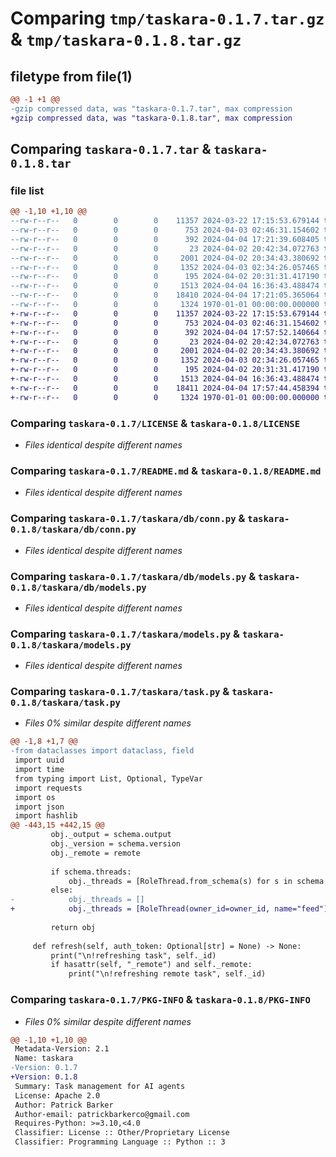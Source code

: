 # Comparing `tmp/taskara-0.1.7.tar.gz` & `tmp/taskara-0.1.8.tar.gz`

## filetype from file(1)

```diff
@@ -1 +1 @@
-gzip compressed data, was "taskara-0.1.7.tar", max compression
+gzip compressed data, was "taskara-0.1.8.tar", max compression
```

## Comparing `taskara-0.1.7.tar` & `taskara-0.1.8.tar`

### file list

```diff
@@ -1,10 +1,10 @@
--rw-r--r--   0        0        0    11357 2024-03-22 17:15:53.679144 taskara-0.1.7/LICENSE
--rw-r--r--   0        0        0      753 2024-04-03 02:46:31.154602 taskara-0.1.7/README.md
--rw-r--r--   0        0        0      392 2024-04-04 17:21:39.608405 taskara-0.1.7/pyproject.toml
--rw-r--r--   0        0        0       23 2024-04-02 20:42:34.072763 taskara-0.1.7/taskara/__init__.py
--rw-r--r--   0        0        0     2001 2024-04-02 20:34:43.380692 taskara-0.1.7/taskara/db/conn.py
--rw-r--r--   0        0        0     1352 2024-04-03 02:34:26.057465 taskara-0.1.7/taskara/db/models.py
--rw-r--r--   0        0        0      195 2024-04-02 20:31:31.417190 taskara-0.1.7/taskara/env.py
--rw-r--r--   0        0        0     1513 2024-04-04 16:36:43.488474 taskara-0.1.7/taskara/models.py
--rw-r--r--   0        0        0    18410 2024-04-04 17:21:05.365064 taskara-0.1.7/taskara/task.py
--rw-r--r--   0        0        0     1324 1970-01-01 00:00:00.000000 taskara-0.1.7/PKG-INFO
+-rw-r--r--   0        0        0    11357 2024-03-22 17:15:53.679144 taskara-0.1.8/LICENSE
+-rw-r--r--   0        0        0      753 2024-04-03 02:46:31.154602 taskara-0.1.8/README.md
+-rw-r--r--   0        0        0      392 2024-04-04 17:57:52.140664 taskara-0.1.8/pyproject.toml
+-rw-r--r--   0        0        0       23 2024-04-02 20:42:34.072763 taskara-0.1.8/taskara/__init__.py
+-rw-r--r--   0        0        0     2001 2024-04-02 20:34:43.380692 taskara-0.1.8/taskara/db/conn.py
+-rw-r--r--   0        0        0     1352 2024-04-03 02:34:26.057465 taskara-0.1.8/taskara/db/models.py
+-rw-r--r--   0        0        0      195 2024-04-02 20:31:31.417190 taskara-0.1.8/taskara/env.py
+-rw-r--r--   0        0        0     1513 2024-04-04 16:36:43.488474 taskara-0.1.8/taskara/models.py
+-rw-r--r--   0        0        0    18411 2024-04-04 17:57:44.458394 taskara-0.1.8/taskara/task.py
+-rw-r--r--   0        0        0     1324 1970-01-01 00:00:00.000000 taskara-0.1.8/PKG-INFO
```

### Comparing `taskara-0.1.7/LICENSE` & `taskara-0.1.8/LICENSE`

 * *Files identical despite different names*

### Comparing `taskara-0.1.7/README.md` & `taskara-0.1.8/README.md`

 * *Files identical despite different names*

### Comparing `taskara-0.1.7/taskara/db/conn.py` & `taskara-0.1.8/taskara/db/conn.py`

 * *Files identical despite different names*

### Comparing `taskara-0.1.7/taskara/db/models.py` & `taskara-0.1.8/taskara/db/models.py`

 * *Files identical despite different names*

### Comparing `taskara-0.1.7/taskara/models.py` & `taskara-0.1.8/taskara/models.py`

 * *Files identical despite different names*

### Comparing `taskara-0.1.7/taskara/task.py` & `taskara-0.1.8/taskara/task.py`

 * *Files 0% similar despite different names*

```diff
@@ -1,8 +1,7 @@
-from dataclasses import dataclass, field
 import uuid
 import time
 from typing import List, Optional, TypeVar
 import requests
 import os
 import json
 import hashlib
@@ -443,15 +442,15 @@
         obj._output = schema.output
         obj._version = schema.version
         obj._remote = remote
 
         if schema.threads:
             obj._threads = [RoleThread.from_schema(s) for s in schema.threads]
         else:
-            obj._threads = []
+            obj._threads = [RoleThread(owner_id=owner_id, name="feed")]
 
         return obj
 
     def refresh(self, auth_token: Optional[str] = None) -> None:
         print("\n!refreshing task", self._id)
         if hasattr(self, "_remote") and self._remote:
             print("\n!refreshing remote task", self._id)
```

### Comparing `taskara-0.1.7/PKG-INFO` & `taskara-0.1.8/PKG-INFO`

 * *Files 0% similar despite different names*

```diff
@@ -1,10 +1,10 @@
 Metadata-Version: 2.1
 Name: taskara
-Version: 0.1.7
+Version: 0.1.8
 Summary: Task management for AI agents
 License: Apache 2.0
 Author: Patrick Barker
 Author-email: patrickbarkerco@gmail.com
 Requires-Python: >=3.10,<4.0
 Classifier: License :: Other/Proprietary License
 Classifier: Programming Language :: Python :: 3
```

